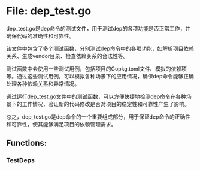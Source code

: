 # File: dep_test.go

dep_test.go是dep命令的测试文件，用于测试dep的各项功能是否正常工作，并确保代码的准确性和可靠性。

该文件中包含了多个测试函数，分别测试dep命令中的各项功能，如解析项目依赖关系、生成vendor目录、检查依赖关系的合法性等。

测试函数中会使用一些测试用例，包括项目的Gopkg.toml文件、模拟的依赖项等。通过这些测试用例，可以模拟各种场景下的应用情况，确保dep命令能够正确处理各种依赖关系和异常情况。

通过运行dep_test.go文件中的测试函数，可以方便快捷地检测dep命令在各种场景下的工作情况，验证新的代码修改是否对项目的稳定性和可靠性产生了影响。

总之，dep_test.go是dep命令的一个重要组成部分，用于保证dep命令的正确性和可靠性，使其能够满足项目的依赖管理需求。

## Functions:

### TestDeps





